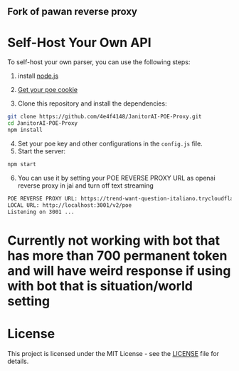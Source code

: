 ## Fork of pawan reverse proxy

# Self-Host Your Own API

To self-host your own parser, you can use the following steps:

1. install [node.js](https://nodejs.org/en)

2. [Get your poe cookie](https://docs.sillytavern.app/usage/api-connections/poe/)
3. Clone this repository and install the dependencies:

```bash
git clone https://github.com/4e4f4148/JanitorAI-POE-Proxy.git
cd JanitorAI-POE-Proxy
npm install
```

4. Set your poe key and other configurations in the `config.js` file.
5. Start the server:

```bash
npm start
```

6. You can use it by setting your POE REVERSE PROXY URL as openai reverse proxy in jai and turn off text streaming

```txt
POE REVERSE PROXY URL: https://trend-want-question-italiano.trycloudflare.com/v2/poe
LOCAL URL: http://localhost:3001/v2/poe
Listening on 3001 ...
```


# Currently not working with bot that has more than 700 permanent token and will have weird response if using with bot that is situation/world setting

# License

This project is licensed under the MIT License - see the [LICENSE](LICENSE) file for details.
